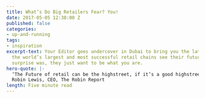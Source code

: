 ```yaml
---
title: What’s Do Big Retailers Fear? You!
date: 2017-05-05 12:38:00 Z
published: false
categories:
- up-and-running
tags:
- inspiration
excerpt-text: Your Editor goes undercover in Dubai to bring you the latest on how
  the world’s largest and most successful retail chains see their future. The big
  surprise was, they just want to be what you are.
hero-quote: |-
  ‘The Future of retail can be the highstreet, if it’s a good highstreet’
  Robin Lewis, CEO, The Robin Report
length: Five minute read
---
```


